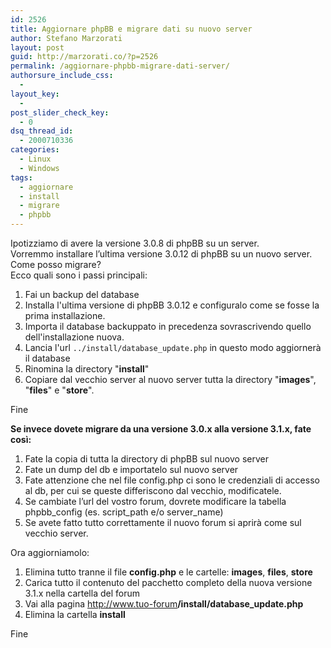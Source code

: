 ```yaml
---
id: 2526
title: Aggiornare phpBB e migrare dati su nuovo server
author: Stefano Marzorati
layout: post
guid: http://marzorati.co/?p=2526
permalink: /aggiornare-phpbb-migrare-dati-server/
authorsure_include_css:
  - 
layout_key:
  - 
post_slider_check_key:
  - 0
dsq_thread_id:
  - 2000710336
categories:
  - Linux
  - Windows
tags:
  - aggiornare
  - install
  - migrare
  - phpbb
---
```

Ipotizziamo di avere la versione 3.0.8 di phpBB su un server.  
Vorremmo installare l&#8217;ultima versione 3.0.12 di phpBB su un nuovo server.  
Come posso migrare?  
Ecco quali sono i passi principali:

1) Fai un backup del database  
2) Installa l'ultima versione di phpBB 3.0.12 e configuralo come se fosse la prima installazione.  
3) Importa il database backuppato in precedenza sovrascrivendo quello dell'installazione nuova.  
4) Lancia l'url `../install/database_update.php` in questo modo aggiornerà il database  
5) Rinomina la directory "**install**"  
6) Copiare dal vecchio server al nuovo server tutta la directory "**images**", "**files**" e "**store**".

Fine

**Se invece dovete migrare da una versione 3.0.x alla versione 3.1.x, fate così:**

1) Fate la copia di tutta la directory di phpBB sul nuovo server
2) Fate un dump del db e importatelo sul nuovo server
3) Fate attenzione che nel file config.php ci sono le credenziali di accesso al db, per cui se queste differiscono dal vecchio, modificatele.
4) Se cambiate l’url del vostro forum, dovrete modificare la tabella phpbb_config (es. script_path e/o server_name)
5) Se avete fatto tutto correttamente il nuovo forum si aprirà come sul vecchio server.

Ora aggiorniamolo:

1) Elimina tutto tranne il file **config.php** e le cartelle: **images**, **files**, **store**
2) Carica tutto il contenuto del pacchetto completo della nuova versione 3.1.x nella cartella del forum
3) Vai alla pagina http://www.tuo-forum<strong>/install/database_update.php</strong>
4) Elimina la cartella **install**

Fine

